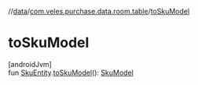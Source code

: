 //[data](../../index.md)/[com.veles.purchase.data.room.table](index.md)/[toSkuModel](to-sku-model.md)

# toSkuModel

[androidJvm]\
fun [SkuEntity](-sku-entity/index.md).[toSkuModel](to-sku-model.md)(): [SkuModel](../../../domain/domain/com.veles.purchase.domain.model/-sku-model/index.md)
